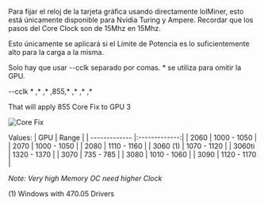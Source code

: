 Para fijar el reloj de la tarjeta gráfica usando directamente lolMiner, esto está únicamente disponible para Nvidia Turing y Ampere. Recordar que los pasos del Core Clock son de 15Mhz en 15Mhz.

Esto únicamente se aplicará si el Límite de Potencia es lo suficientemente alto para la carga a la misma.
 
Solo hay que usar --cclk separado por comas. * se utiliza para omitir la GPU. 

--cclk * ,* ,* ,855,* ,* ,* ,* 

That will apply 855 Core Fix to GPU 3

![Core Fix ](https://i.ibb.co/6tmKgVH/inflated.jpg)


Values: 
| GPU        | Range       | 
| ------------- |:-------------:| 
| 2060 | 1000 - 1050 |
| 2070 | 1000 - 1050 |
| 2080 | 1110 - 1160 |
| 3060 (1) | 1070 - 1120 |
| 3060ti | 1320 - 1370 |
| 3070 | 735 - 785 |
| 3080 | 1010 - 1060 |
| 3090 | 1120 - 1170 |

_Note: Very high Memory OC need higher Clock_

(1) Windows with 470.05 Drivers